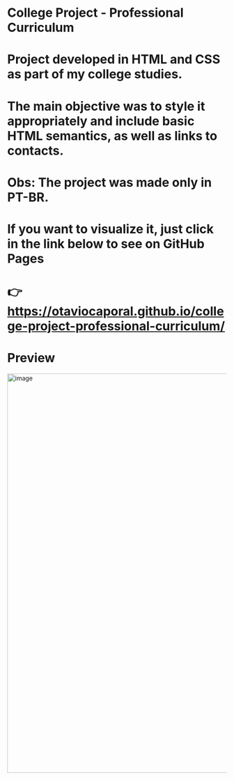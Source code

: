 # College Project - Professional Curriculum 

# Project developed in HTML and CSS as part of my college studies.
# The main objective was to style it appropriately and include basic HTML semantics, as well as links to contacts.
# Obs: The project was made only in PT-BR.

# If you want to visualize it, just click in the link below to see on GitHub Pages 
# 👉 https://otaviocaporal.github.io/college-project-professional-curriculum/
# Preview
<img width="929" height="917" alt="image" src="https://github.com/user-attachments/assets/f53a46e1-41dc-405a-833d-89f48f5b7e90" />
